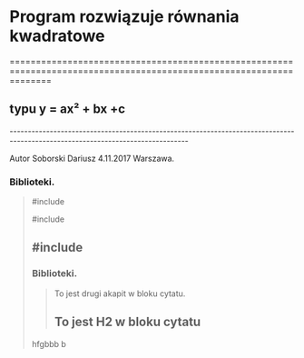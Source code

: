 <h1>Program rozwiązuje równania kwadratowe</h1>
====================================================================================================================
<h2>typu y = ax² + bx +c</h2>
-------------------------------------------------------------------------------------------------------------------------------
<p>Autor Soborski Dariusz 4.11.2017 Warszawa.</p>
<h3>Biblioteki.</h3>
<blockquote>
    <p>#include <stdio.h> <p>
    <p>#include <stdlib.h> <p>
    <h2>#include <math.h> </h2>
       <h3>Biblioteki.</h3>
<blockquote> 
        
        
 <p>To jest drugi akapit w bloku cytatu.</p>

<h2>To jest H2 w bloku cytatu</h2>
</blockquote>hfgbbb b 
